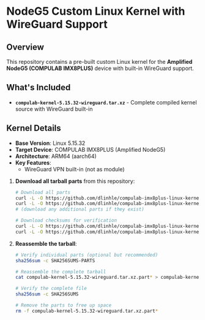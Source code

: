 # NodeG5 Custom Linux Kernel with WireGuard Support

## Overview

This repository contains a pre-built custom Linux kernel for the **Amplified NodeG5 (COMPULAB IMX8PLUS)** device with built-in WireGuard support. 

## What's Included

- **`compulab-kernel-5.15.32-wireguard.tar.xz`** - Complete compiled kernel source with WireGuard built-in

## Kernel Details

- **Base Version**: Linux 5.15.32
- **Target Device**: COMPULAB IMX8PLUS (Amplified NodeG5)
- **Architecture**: ARM64 (aarch64)
- **Key Features**:
  - WireGuard VPN built-in (not as module)

1. **Download all tarball parts** from this repository:
   ```bash
   # Download all parts
   curl -L -O https://github.com/dlinhle/compulab-imx8plus-linux-kernel-wireguard/raw/main/compulab-kernel-5.15.32-wireguard.tar.xz.partaa
   curl -L -O https://github.com/dlinhle/compulab-imx8plus-linux-kernel-wireguard/raw/main/compulab-kernel-5.15.32-wireguard.tar.xz.partab
   # (download any additional parts if they exist)

   # Download checksums for verification
   curl -L -O https://github.com/dlinhle/compulab-imx8plus-linux-kernel-wireguard/raw/main/SHA256SUMS
   curl -L -O https://github.com/dlinhle/compulab-imx8plus-linux-kernel-wireguard/raw/main/SHA256SUMS-PARTS
   ```

2. **Reassemble the tarball**:
   ```bash
   # Verify individual parts (optional but recommended)
   sha256sum -c SHA256SUMS-PARTS
   
   # Reassemble the complete tarball
   cat compulab-kernel-5.15.32-wireguard.tar.xz.part* > compulab-kernel-5.15.32-wireguard.tar.xz
   
   # Verify the complete file
   sha256sum -c SHA256SUMS

   # Remove the parts to free up space
   rm -f compulab-kernel-5.15.32-wireguard.tar.xz.part*
   ```